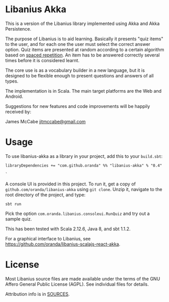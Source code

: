 Libanius Akka
=============

This is a version of the Libanius library implemented using Akka and Akka Persistence.

The purpose of Libanius is to aid learning. Basically it presents "quiz items" to the user, and for each one the user must select the correct answer option. Quiz items are presented at random according to a certain algorithm based on [spaced repetition](http://en.wikipedia.org/wiki/Spaced_repetition). An item has to be answered correctly several times before it is considered learnt.

The core use is as a vocabulary builder in a new language, but it is designed to be flexible enough to present questions and answers of all types.

The implementation is in Scala. The main target platforms are the Web and Android.

Suggestions for new features and code improvements will be happily received by:

James McCabe <jjtmccabe@gmail.com>


Usage
=====

To use libanius-akka as a library in your project, add this to your `build.sbt`:

    libraryDependencies += "com.github.oranda" %% "libanius-akka" % "0.4"
                                                                               `
A console UI is provided in this project. To run it, get a copy of 
`github.com/oranda/libanius-akka` using `git clone`. Unzip it, navigate to the root
directory of the project, and type:

    sbt run

Pick the option `com.oranda.libanius.consoleui.RunQuiz` and try out a sample quiz.

This has been tested with Scala 2.12.6, Java 8, and sbt 1.1.2.

For a graphical interface to Libanius, see https://github.com/oranda/libanius-scalajs-react-akka.


License
=======

Most Libanius source files are made available under the terms of the GNU Affero General Public License (AGPL).
See individual files for details.

Attribution info is in [SOURCES](SOURCES.md).
